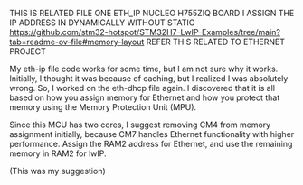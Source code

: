THIS IS RELATED FILE ONE ETH_IP NUCLEO H755ZIQ BOARD I
ASSIGN THE IP ADDRESS IN DYNAMICALLY WITHOUT STATIC
https://github.com/stm32-hotspot/STM32H7-LwIP-Examples/tree/main?tab=readme-ov-file#memory-layout  REFER THIS RELATED TO ETHERNET PROJECT 


My eth-ip file code works for some time, but I am not sure why it works. Initially, I thought it was because of caching, but I realized I was absolutely wrong. So, I worked on the eth-dhcp file again. I discovered that it is all based on how you assign memory for Ethernet and how you protect that memory using the Memory Protection Unit (MPU).

Since this MCU has two cores, I suggest removing CM4 from memory assignment initially, because CM7 handles Ethernet functionality with higher performance. Assign the RAM2 address for Ethernet, and use the remaining memory in RAM2 for lwIP.

(This was my suggestion) 

